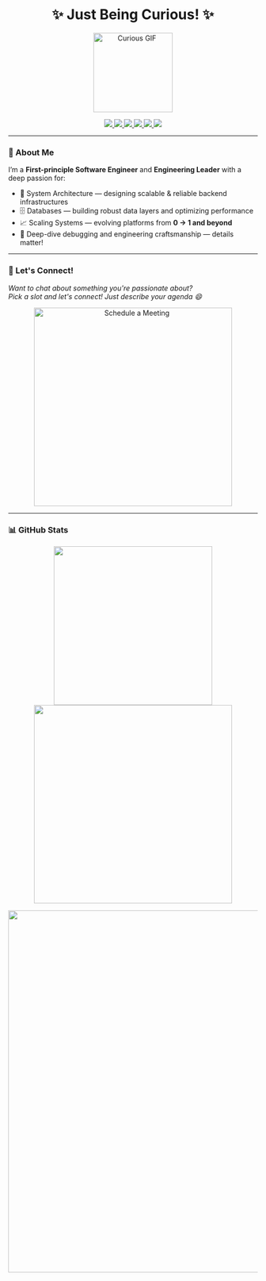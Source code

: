 <h1 align="center">✨ Just Being Curious! ✨</h1>

<p align="center">
  <img src="https://media.giphy.com/media/Ah3zHH7hvsSB2/giphy.gif" height="160px" alt="Curious GIF">
</p>

<p align="center">
  <a href="https://twitter.com/saurabhkr78">
    <img src="https://img.shields.io/twitter/follow/saurabhkr78?style=social" />
  </a>
  <a href="https://linkedin.com/in/saurabhkr78">
    <img src="https://img.shields.io/badge/-saurabhkr78-blue?style=flat-square&logo=Linkedin&logoColor=white" />
  </a>
  <a href="mailto:saurabhkr78@gmail.com">
    <img src="https://img.shields.io/badge/-saurabhkr78@gmail.com-D14836?style=flat-square&logo=Gmail&logoColor=white" />
  </a>
  <a href="https://discord.com">
    <img src="https://img.shields.io/badge/-saurabhkr78%237599-7289DA?style=flat-square&logo=Discord&logoColor=white" />
  </a>
  <a href="https://codeforces.com/profile/saurabhkr78">
    <img src="https://img.shields.io/badge/-saurabhkr78-1F8ACB?style=flat-square&logo=Codeforces&logoColor=white" />
  </a>
  <a href="https://leetcode.com/saurabhkr78">
    <img src="https://img.shields.io/badge/-saurabhkr78-FFA116?style=flat-square&logo=LeetCode&logoColor=white" />
  </a>
</p>

---

### 🚀 About Me

I’m a **First-principle Software Engineer** and **Engineering Leader** with a deep passion for:

- 🧠 System Architecture — designing scalable & reliable backend infrastructures  
- 🗄️ Databases — building robust data layers and optimizing performance  
- 📈 Scaling Systems — evolving platforms from **0 → 1 and beyond**  
- 🎯 Deep-dive debugging and engineering craftsmanship — details matter!

---

### 📅 Let's Connect!

<em>
  Want to chat about something you're passionate about?<br>
  Pick a slot and let's connect! Just describe your agenda 😄
</em>

<p align="center">
  <a href="https://calendly.com/meetsaurabh78/30min" target="_blank">
    <img width="400" alt="Schedule a Meeting" src="https://user-images.githubusercontent.com/15426564/144297439-f530f383-e73e-41e0-9914-a9b7d3f432e5.png">
  </a>
</p>

---

### 📊 GitHub Stats

<p align="center">
  <img src="https://github-readme-stats.vercel.app/api/top-langs?username=saurabhkr78&show_icons=true&locale=en&layout=compact" width="320" />
  <img src="https://github-readme-stats.vercel.app/api?username=saurabhkr78&show_icons=true&locale=en&theme=default" width="400" />
</p>

<p align="center">
  <img src="https://streak-stats.demolab.com/?user=saurabhkr78" width="730" />
</p>
